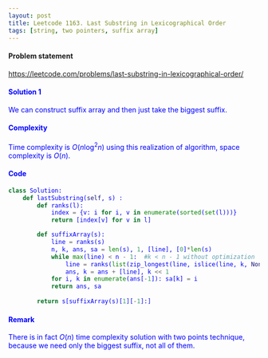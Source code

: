 ```yaml
---
layout: post
title: Leetcode 1163. Last Substring in Lexicographical Order
tags: [string, two pointers, suffix array]
---
```


#### Problem statement

<a href="https://leetcode.com/problems/last-substring-in-lexicographical-order/"> <font color = blue>https://leetcode.com/problems/last-substring-in-lexicographical-order/

#### Solution 1
We can construct suffix array and then just take the biggest suffix.

#### Complexity
Time complexity is $O(n\log^2 n)$ using this realization of algorithm, space complexity is $O(n)$.

#### Code
```python
class Solution:
    def lastSubstring(self, s) :
        def ranks(l):
            index = {v: i for i, v in enumerate(sorted(set(l)))}
            return [index[v] for v in l]

        def suffixArray(s):
            line = ranks(s)
            n, k, ans, sa = len(s), 1, [line], [0]*len(s)
            while max(line) < n - 1:  #k < n - 1 without optimization
                line = ranks(list(zip_longest(line, islice(line, k, None), fillvalue=-1)))
                ans, k = ans + [line], k << 1
            for i, k in enumerate(ans[-1]): sa[k] = i
            return ans, sa
        
        return s[suffixArray(s)[1][-1]:]
```

#### Remark
There is in fact $O(n)$ time complexity solution with two points technique, because we need only the biggest suffix, not all of them.
